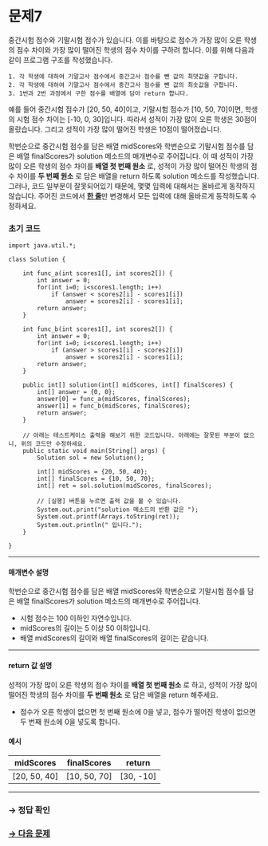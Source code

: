 # 문제7

중간시험 점수와 기말시험 점수가 있습니다. 이를 바탕으로 점수가 가장 많이 오른 학생의 점수 차이와 가장 많이 떨어진 학생의 점수 차이를 구하려 합니다. 이를 위해 다음과 같이 프로그램 구조를 작성했습니다.

```
1. 각 학생에 대하여 기말고사 점수에서 중간고사 점수를 뺀 값의 최댓값을 구합니다.
2. 각 학생에 대하여 기말고사 점수에서 중간고사 점수를 뺀 값의 최솟값을 구합니다.
3. 1번과 2번 과정에서 구한 점수를 배열에 담아 return 합니다.
```

예를 들어 중간시험 점수가 [20, 50, 40]이고, 기말시험 점수가 [10, 50, 70]이면, 학생의 시험 점수 차이는 [-10, 0, 30]입니다. 따라서 성적이 가장 많이 오른 학생은 30점이 올랐습니다. 그리고 성적이 가장 많이 떨어진 학생은 10점이 떨어졌습니다.

학번순으로 중간시험 점수를 담은 배열 midScores와 학번순으로 기말시험 점수를 담은 배열 finalScores가 solution 메소드의 매개변수로 주어집니다. 이 때 성적이 가장 많이 오른 학생의 점수 차이를 **배열 첫 번째 원소** 로, 성적이 가장 많이 떨어진 학생의 점수 차이를 **두 번째 원소** 로 담은 배열을 return 하도록 solution 메소드를 작성했습니다. 그러나, 코드 일부분이 잘못되어있기 때문에, 몇몇 입력에 대해서는 올바르게 동작하지 않습니다. 주어진 코드에서 <U>**한 줄**</U>만 변경해서 모든 입력에 대해 올바르게 동작하도록 수정하세요.

### 초기 코드

```
import java.util.*;

class Solution {

    int func_a(int scores1[], int scores2[]) {
        int answer = 0;
        for(int i=0; i<scores1.length; i++)
            if (answer < scores2[i] - scores1[i])
                answer = scores2[i] - scores1[i];
        return answer;
    }

    int func_b(int scores1[], int scores2[]) {
        int answer = 0;
        for(int i=0; i<scores1.length; i++)
            if (answer > scores1[i] - scores2[i])
                answer = scores2[i] - scores1[i];
        return answer;
    }
    
    public int[] solution(int[] midScores, int[] finalScores) {
        int[] answer = {0, 0};
        answer[0] = func_a(midScores, finalScores);
        answer[1] = func_b(midScores, finalScores);
        return answer;
    }

    // 아래는 테스트케이스 출력을 해보기 위한 코드입니다. 아래에는 잘못된 부분이 없으니, 위의 코드만 수정하세요.
    public static void main(String[] args) {
        Solution sol = new Solution();

        int[] midScores = {20, 50, 40};
        int[] finalScores = {10, 50, 70};
        int[] ret = sol.solution(midScores, finalScores);
        
        // [실행] 버튼을 누르면 출력 값을 볼 수 있습니다.
        System.out.print("solution 메소드의 반환 값은 ");
        System.out.printf(Arrays.toString(ret));
        System.out.println(" 입니다.");
    }

}
```

---

#### 매개변수 설명
학번순으로 중간시험 점수를 담은 배열 midScores와 학번순으로 기말시험 점수를 담은 배열 finalScores가 solution 메소드의 매개변수로 주어집니다. 

* 시험 점수는 100 이하인 자연수입니다.
* midScores의 길이는 5 이상 50 이하입니다.
* 배열 midScores의 길이와 배열 finalScores의 길이는 같습니다.

---

#### return 값 설명
성적이 가장 많이 오른 학생의 점수 차이를 **배열 첫 번째 원소** 로 하고,  성적이 가장 많이 떨어진 학생의 점수 차이를 **두 번째 원소** 로 담은 배열을 return 해주세요.
* 점수가 오른 학생이 없으면 첫 번째 원소에 0을 넣고, 점수가 떨어진 학생이 없으면 두 번째 원소에 0을 넣도록 합니다.


#### 예시

| midScores |finalScores |return |
|---|---|---|
| [20, 50, 40] | [10, 50, 70]|[30, -10]|

---

### → 정답 확인

### [→ 다음 문제](https://github.com/tnehf18/cosPro/blob/main/java/ex_2nd/ex_2nd_04/no_08/ "cosPro 2급 Java 4차 8번 문제")

